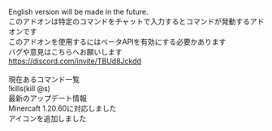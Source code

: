 English version will be made in the future.
<br />
このアドオンは特定のコマンドをチャットで入力するとコマンドが発動するアドオンです<br />
このアドオンを使用するにはベータAPIを有効にする必要かあります<br />
バグや意見はこちらへお願いします<br />
https://discord.com/invite/TBUd8Jckdd<br />
<br />
現在あるコマンド一覧<br />
!kills(kill @s)<br />
最新のアップデート情報<br />
Minercaft 1.20.60に対応しました<br />
アイコンを追加しました<br />